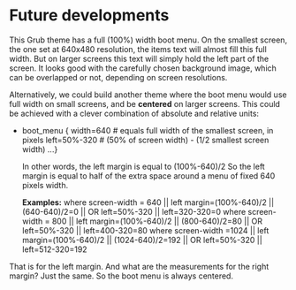 # Future developments
This Grub theme has a full (100%) width boot menu. On the smallest screen, the one set at 640x480 resolution, the items text will almost fill this full width. But on larger screens this text will simply hold the left part of the screen. It looks good with the carefully chosen background image, which can be overlapped or not, depending on screen resolutions.

Alternatively, we could build another theme where the boot menu would use full width on small screens, and be **centered** on larger screens. This could be achieved with a clever combination of absolute and relative units:

+ boot_menu {
	width=640 # equals full width of the smallest screen, in pixels
  left=50%-320 # (50% of screen width) - (1/2 smallest screen width)
  ...}
  
  In other words, the left margin is equal to (100%-640)/2
  So the left margin is equal to half of the extra space around a menu of fixed 640 pixels width.
  
  **Examples:**
  where screen-width = 640 || left margin=(100%-640)/2  ||  (640-640)/2=0    || OR left=50%-320  || left=320-320=0
  where screen-width = 800 || left margin=(100%-640)/2  ||  (800-640)/2=80   || OR left=50%-320  || left=400-320=80
  where screen-width =1024 || left margin=(100%-640)/2  || (1024-640)/2=192  || OR left=50%-320  || left=512-320=192

That is for the left margin. And what are the measurements for the right margin? Just the same. So the boot menu is always centered.
